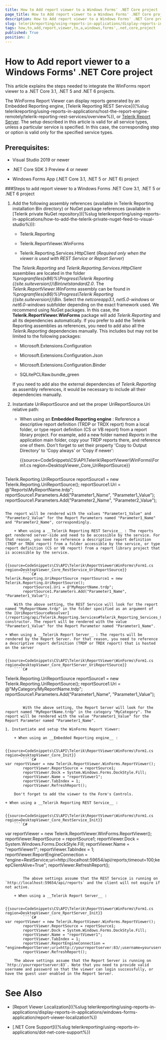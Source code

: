 ```yaml
---
title: How to Add report viewer to a Windows Forms' .NET Core project
page_title: How to Add report viewer to a Windows Forms' .NET Core project 
description: How to Add report viewer to a Windows Forms' .NET Core project
slug: telerikreporting/using-reports-in-applications/display-reports-in-applications/windows-forms-application/how-to-add-report-viewer-to-a-windows-forms'-.net-core-project
tags: how,to,add,report,viewer,to,a,windows,forms',.net,core,project
published: True
position: 2
---
```


# How to Add report viewer to a Windows Forms' .NET Core project

This article explains the steps needed to integrate the WinForms report viewer to a .NET Core 3.1, .NET 5 and .NET 6 projects. 

The WinForms Report Viewer can display reports generated by an Embedded Reporting engine, [Telerik Reporting REST Service]({%slug telerikreporting/using-reports-in-applications/host-the-report-engine-remotely/telerik-reporting-rest-services/overview%}), or [Telerik Report Server](https://docs.telerik.com/report-server/introduction). The setup described in this article is valid for all service types, unless a particular service is specified. In this case, the corresponding step or option is valid only for the specified service types. 

## Prerequisites:

* Visual Studio 2019 or newer

* .NET Core SDK 3 Preview 4 or newer

* Windows Forms App (.NET Core 3.1, .NET 5 or .NET 6) project

###Steps to add report viewer to a Windows Forms .NET Core 3.1, .NET 5 or .NET 6 project

1. Add the following assembly references (available in Telerik Reporting installation Bin directory) or NuGet package references (available in [Telerik private NuGet repository]({%slug telerikreporting/using-reports-in-applications/how-to-add-the-telerik-private-nuget-feed-to-visual-studio%})): 

	+ Telerik.Reporting

	+ Telerik.ReportViewer.WinForms

	+ Telerik.Reporting.Services.HttpClient (_Required only when the viewer is used with REST Service or Report Server_) 
   
	The _Telerik.Reporting_ and _Telerik.Reporting.Services.HttpClient_ assemblies are located in the folder _%programfiles(x86)%\Progress\Telerik Reporting {{site.suiteversion}}\Bin\netstandard2.0_. The _Telerik.ReportViewer.WinForms_ assembly can be found in _%programfiles(x86)%\Progress\Telerik Reporting {{site.suiteversion}}\Bin_. Select the _netcoreapp3.1_, _net5.0-windows_ or _net6.0-windows_ subfolder depending on the exact framework used. We recommend using NuGet packages. In this case, the __Telerik.ReportViewer.WinForms__ package will add _Telerik.Reporting_ and all its dependencies automatically. If you prefer to add the Telerik Reporting assemblies as references, you need to add also all the _Telerik.Reporting_ dependencies manually. This includes but may not be limited to the following packages: 
	
	+ Microsoft.Extensions.Configuration 

	+ Microsoft.Extensions.Configuration.Json 

	+ Microsoft.Extensions.Configuration.Binder 

	+ SQLitePCLRaw.bundle_green 
   
	If you need to add also the external dependencies of _Telerik.Reporting_ as assembly references, it would be necessary to include all their dependencies manually. 

1. Instantiate UriReportSource and set the proper UriReportSource.Uri relative path: 

	+ When using an __Embedded Reporting engine__ : Reference a descriptive report definition (TRDP or TRDX report) from a local folder, or type report definition (CS or VB report) from a report library project. For example, add a new folder named *Reports* in the application main folder, copy your TRDP reports there, and reference one of them. Don't forget to set their property 'Copy to Output Directory' to 'Copy always' or 'Copy if newer': 

		{{source=CodeSnippets\CS\API\Telerik\ReportViewer\WinForms\Form1.cs region=DesktopViewer_Core_UriReportSource}}
		````C#
Telerik.Reporting.UriReportSource reportSource1 = new Telerik.Reporting.UriReportSource();
		reportSource1.Uri = @"Reports\MyReportName.trdp";
		reportSource1.Parameters.Add("Parameter1_Name", "Parameter1_Value");
		reportSource1.Parameters.Add("Parameter2_Name", "Parameter2_Value");
````

The report will be rendered with the values "Parameter1_Value" and "Parameter2_Value" for the Report Parameters named "Parameter1_Name" and "Parameter2_Name", correspondingly. 

	+ When using a __Telerik Reporting REST Service__ : The reports get rendered server-side and need to be accessible by the service. For that reason, you need to reference a descriptive report definition (TRDP or TRDX report) from a folder accessible by the service, or type report definition (CS or VB report) from a report library project that is accessible by the service. 

		{{source=CodeSnippets\CS\API\Telerik\ReportViewer\WinForms\Form1.cs region=DesktopViewer_Core_RestService_UriReportSource}}
		````C#
Telerik.Reporting.UriReportSource reportSource1 = new Telerik.Reporting.UriReportSource();
		reportSource1.Uri = @"MyReportName.trdp";
		reportSource1.Parameters.Add("Parameter1_Name", "Parameter1_Value");
````

		With the above setting, the REST Service will look for the report named "MyReportName.trdp" in the folder specified as an argument of the [UriReportSourceResolver](/reporting/api/Telerik.Reporting.Services#Telerik_Reporting_Services_UriReportSourceResolver_System_String_) constructor. The report will be rendered with the value "Parameter1_Value" for the Report Parameter named "Parameter1_Name". 

	+ When using a __Telerik Report Server__ : The reports will be rendered by the Report Server. For that reason, you need to reference a descriptive report definition (TRDP or TRDX report) that is hosted on the server 

		{{source=CodeSnippets\CS\API\Telerik\ReportViewer\WinForms\Form1.cs region=DesktopViewer_Core_RportServer_UriReportSource}}
		````C#
Telerik.Reporting.UriReportSource reportSource1 = new Telerik.Reporting.UriReportSource();
		reportSource1.Uri = @"MyCategory/MyReportName.trdp";
		reportSource1.Parameters.Add("Parameter1_Name", "Parameter1_Value");
````

		With the above setting, the Report Server will look for the report named "MyReportName.trdp" in the category "MyCategory". The report will be rendered with the value "Parameter1_Value" for the Report Parameter named "Parameter1_Name". 

1. Instantiate and setup the WinForms Report Viewer: 

	+ When using an __Embedded Reporting engine__ : 

		{{source=CodeSnippets\CS\API\Telerik\ReportViewer\WinForms\Form1.cs region=DesktopViewer_Core_Init}}
		````C#
var reportViewer = new Telerik.ReportViewer.WinForms.ReportViewer();
		reportViewer.ReportSource = reportSource1;
		reportViewer.Dock = System.Windows.Forms.DockStyle.Fill;
		reportViewer.Name = "reportViewer1";
		reportViewer.TabIndex = 1;
		reportViewer.RefreshReport();
````

		Don't forget to add the viewer to the Form's Controls. 

	+ When using a __Telerik Reporting REST Service__ : 

		{{source=CodeSnippets\CS\API\Telerik\ReportViewer\WinForms\Form1.cs region=DesktopViewer_Core_RestService_Init}}
		````C#
var reportViewer = new Telerik.ReportViewer.WinForms.ReportViewer();
		reportViewer.ReportSource = reportSource1;
		reportViewer.Dock = System.Windows.Forms.DockStyle.Fill;
		reportViewer.Name = "reportViewer1";
		reportViewer.TabIndex = 1;
		reportViewer.ReportEngineConnection = "engine=RestService;uri=http://localhost:59654/api/reports;timeout=100;keepClientAlive=True";
		reportViewer.RefreshReport();
````

		The above settings assume that the REST Service is running on `http://localhost:59654/api/reports` and the client will not expire if not active. 

	+ When using a __Telerik Report Server__ : 

		{{source=CodeSnippets\CS\API\Telerik\ReportViewer\WinForms\Form1.cs region=DesktopViewer_Core_RportServer_Init}}
		````C#
var reportViewer = new Telerik.ReportViewer.WinForms.ReportViewer();
		reportViewer.ReportSource = reportSource1;
		reportViewer.Dock = System.Windows.Forms.DockStyle.Fill;
		reportViewer.Name = "reportViewer1";
		reportViewer.TabIndex = 1;
		reportViewer.ReportEngineConnection = "engine=ReportServer;uri=http://yourreportserver:83/;username=yourusername;password=yourpassword";
		reportViewer.RefreshReport();
````

		The above settings assume that the Report Server is running on `http://yourreportserver:83`. Note that you need to provide valid username and password so that the viewer can login successfully, or have the guest user enabled in the Report Server. 

# See Also

* [Report Viewer Localization]({%slug telerikreporting/using-reports-in-applications/display-reports-in-applications/windows-forms-application/report-viewer-localization%})

* [.NET Core Support]({%slug telerikreporting/using-reports-in-applications/dot-net-core-support%})

